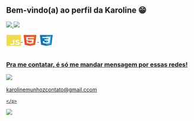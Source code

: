 ## Bem-vindo(a) ao perfil da Karoline 😁

 <div>
   <a href="https://github.com/karolinemunhoz">
   <img height="180em" src="https://github-readme-stats.vercel.app/api?username=karolinemunhoz&show_icons=true&theme=tokyonight&include_all_commits=true&count_private=true"/>
   <img height="180em" src="https://github-readme-stats.vercel.app/api/top-langs/?username=karolinemunhoz&layout=compact&langs_count=6&theme=tokyonight"/>
</div>
    
<div style="display: inline_block"><br>
  <img align="center" alt="Js" height="30" width="40" src="https://raw.githubusercontent.com/devicons/devicon/master/icons/javascript/javascript-plain.svg">
  <img align="center" alt="HTML" height="30" width="40" src="https://raw.githubusercontent.com/devicons/devicon/master/icons/html5/html5-original.svg">
  <img align="center" alt="CSS" height="30" width="40" src="https://raw.githubusercontent.com/devicons/devicon/master/icons/css3/css3-original.svg">
</div>
 
<br>
 
### Pra me contatar, é só me mandar mensagem por essas redes!
 
<div> 
  <a href = "karolinemunhozcontato@gmail.com"><img src="https://img.shields.io/badge/-Gmail-%23333?style=for-the-badge&logo=gmail&logoColor=white" target="_blank">
    <p> karolinemunhozcontato@gmail.ccom
   
    </p>
  </a>
  <a href="https://www.linkedin.com/in/karoline-munh%C3%B3z-890b26258/" target="_blank"><img src="https://img.shields.io/badge/-LinkedIn-%230077B5?style=for-the-badge&logo=linkedin&logoColor=white" target="_blank"></a>
</div>
